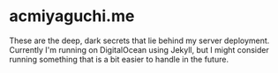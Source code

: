 # acmiyaguchi.me

These are the deep, dark secrets that lie behind my server deployment. Currently I'm running on DigitalOcean using Jekyll, but I might consider running something that is a bit easier to handle in the future.